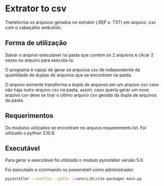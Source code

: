 # Extrator to csv
Transforma os arquivos gerados no extrator (.REF e .TXT) em arquivo .csv com o cabeçalho embutido.
## Forma de utilização
Salvar o arquivo executavel na pasta que contem os 2 arquivos e clicar 2 vezes no arquivo para executa-lo.

O programa é capaz de gerar os arquivos csv de independente da quantidade de duplas de arquivos que se encontram na pasta.

O arquivo somente transforma a dupla de arquivos em um arquivo csv caso não haja outro arquivo csv na pasta, assim, caso queria gerar um novo arquivo csv deve se tirar o ultimo arquivo csv gerado da dupla de arquivos da pasta.
## Requerimentos 
Os modulos utilizados se encontram no arquivo requerements.txt.
Foi utilizado o python 3.10.8.
## Executável
Para gerar o executável foi utilizado o modulo pyinstaller versão 5.0.

Foi executado o commando no powershell como administrador:
``` Bash
pyinstaller --onefile --paths .\venv\Lib\site-packages main.py
```